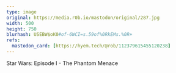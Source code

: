 ```yaml
---
type: image
original: https://media.r0b.io/mastodon/original/287.jpg
width: 500
height: 750
blurhash: USEBW$oK0#of-6WCI=s.59of%0RkEMs.%0R+
refs:
  mastodon_card: [https://hyem.tech/@rob/112379615455120238]
---
```


Star Wars: Episode I - The Phantom Menace
